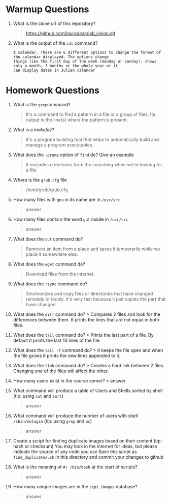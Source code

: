 # Warmup Questions

1.  What is the clone url of this repository?
    >   https://github.com/lauradaza/lab_vision.git

2.  What is the output of the ``cal`` command?

        A calendar. There are 6 different options to change the format of the calendar displayed. The options change 
        things like the first day of the week (monday or sunday), shows only a month, 3 months or the whole year or it
        can display dates in Julian calendar

# Homework Questions

1.  What is the ``grep``command?
    >   It's a command to find a pattern in a file or a group of files. Its output is the line(s) where the pattern is present.

2.  What is a *makefile*?
    >   It's a program building tool that helps to automatically build and manage a program executables.

4.  What does the ``-prune`` option of ``find`` do? Give an example
    >   It excludes directories from the searching when we're looking for a file.

5.  Where is the ``grub.cfg``  file
    >    /boot/grub/grub.cfg

6.  How many files with ``gnu`` in its name are in ``/usr/src``
    >   answer

7.  How many files contain the word ``gpl`` inside in ``/usr/src``
    >   answer

8.  What does the ``cut`` command do?
    >   Removes an item from a place and saves it temporarily while we place it somewhere else.

9.  What does the ``wget`` command do?
    >   Download files from the internet.

9.  What does the ``rsync`` command do?
    >   Sinchronizes and copy files or directories that have changed remotely or localy. It's very fast because it just copies the part that have changed.

10.  What does the ``diff`` command do?
    >   Compares 2 files and look for the differences between them. It prints the lines that are not equal in both files.

10.  What does the ``tail`` command do?
    >   Prints the last part of a file. By default it prints the last 10 lines of the file.

10.  What does the ``tail -f`` command do?
    >   It keeps the file open and when the file grows it prints the new lines appended to it.

10.  What does the ``link`` command do?
    >   Creates a hard link between 2 files. Changing one of the files will affect the other. 

11.  How many users exist in the course server?
    >   answer

12. What command will produce a table of Users and Shells sorted by shell (tip: using ``cut`` and ``sort``)
    >   answer

13. What command will produce the number of users with shell ``/sbin/nologin`` (tip: using ``grep`` and ``wc``)
    >   answer

15. Create a script for finding duplicate images based on their content (tip: hash or checksum)
    You may look in the internet for ideas, but please indicate the source of any code you use
    Save this script as ``find_duplicates.sh`` in this directory and commit your changes to github

16. What is the meaning of ``#! /bin/bash`` at the start of scripts?
    >   answer

17. How many unique images are in the ``sipi_images`` database?
    >   answer
    
